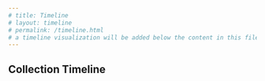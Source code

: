```yaml
---
# title: Timeline
# layout: timeline
# permalink: /timeline.html
# a timeline visualization will be added below the content in this file
---
```


## Collection Timeline
